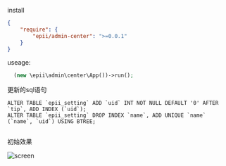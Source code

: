 
install

```json
{
    "require": {
        "epii/admin-center": ">=0.0.1"
    }
}
```

useage:

```php
  (new \epii\admin\center\App())->run();

```

更新的sql语句

```
ALTER TABLE `epii_setting` ADD `uid` INT NOT NULL DEFAULT '0' AFTER `tip`, ADD INDEX (`uid`);
ALTER TABLE `epii_setting` DROP INDEX `name`, ADD UNIQUE `name` (`name`, `uid`) USING BTREE;


```



初始效果

![screen]


[screen]:http://103.131.168.58:8180/app/epii-admin-js/img/screen.png

 
